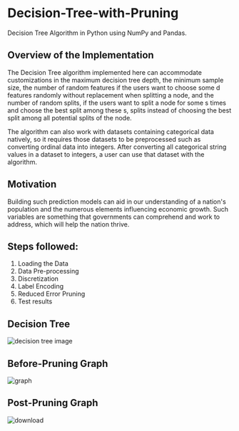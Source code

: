 # Decision-Tree-with-Pruning
Decision Tree Algorithm in Python using NumPy and Pandas.

## Overview of the Implementation

The Decision Tree algorithm implemented here can accommodate customizations in the maximum decision tree depth, the minimum sample size, the number of random features if the users want to choose some d features randomly without replacement when splitting a node, and the number of random splits, if the users want to split a node for some s times and choose the best split among these s, splits instead of choosing the best split among all potential splits of the node.

The algorithm can also work with datasets containing categorical data natively, so it requires those datasets to be preprocessed such as converting ordinal data into integers. After converting all categorical string values in a dataset to integers, a user can use that dataset with the algorithm. 

## Motivation

Building such prediction models can aid in our understanding of a nation's population and the numerous elements influencing economic growth.
Such variables are something that governments can comprehend and work to address, which will help the nation thrive.


## Steps followed:
1. Loading the Data
2. Data Pre-processing
3. Discretization
4. Label Encoding
5. Reduced Error Pruning
6. Test results

## Decision Tree

![decision tree image](https://github.com/Hritik003/Decision-Tree-with-Pruning/assets/73677045/783d0e8e-8a54-4534-83f3-400b25ee5afa)

## Before-Pruning Graph

![graph](https://github.com/Hritik003/Decision-Tree-with-Pruning/assets/73677045/31fad18d-ce47-4674-b855-76a422f535da)

## Post-Pruning Graph
![download](https://github.com/Hritik003/Decision-Tree-with-Pruning/assets/73677045/5e46ebdb-b442-4535-8230-8981739c33bd)



